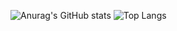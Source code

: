 ![Anurag's GitHub stats](https://github-readme-stats.vercel.app/api?username=Arqgilmar&show_icons=true&theme=transparent)
![Top Langs](https://github-readme-stats.vercel.app/api/top-langs/?username=Arqgilmar&hide_progress=true)
